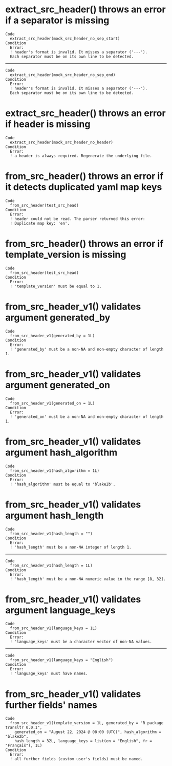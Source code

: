 # extract_src_header() throws an error if a separator is missing

    Code
      extract_src_header(mock_src_header_no_sep_start)
    Condition
      Error:
      ! header's format is invalid. It misses a separator ('---').
      Each separator must be on its own line to be detected.

---

    Code
      extract_src_header(mock_src_header_no_sep_end)
    Condition
      Error:
      ! header's format is invalid. It misses a separator ('---').
      Each separator must be on its own line to be detected.

# extract_src_header() throws an error if header is missing

    Code
      extract_src_header(mock_src_header_no_header)
    Condition
      Error:
      ! a header is always required. Regenerate the underlying file.

# from_src_header() throws an error if it detects duplicated yaml map keys

    Code
      from_src_header(test_src_head)
    Condition
      Error:
      ! header could not be read. The parser returned this error:
      ! Duplicate map key: 'en'.

# from_src_header() throws an error if template_version is missing

    Code
      from_src_header(test_src_head)
    Condition
      Error:
      ! 'template_version' must be equal to 1.

# from_src_header_v1() validates argument generated_by

    Code
      from_src_header_v1(generated_by = 1L)
    Condition
      Error:
      ! 'generated_by' must be a non-NA and non-empty character of length 1.

# from_src_header_v1() validates argument generated_on

    Code
      from_src_header_v1(generated_on = 1L)
    Condition
      Error:
      ! 'generated_on' must be a non-NA and non-empty character of length 1.

# from_src_header_v1() validates argument hash_algorithm

    Code
      from_src_header_v1(hash_algorithm = 1L)
    Condition
      Error:
      ! 'hash_algorithm' must be equal to 'blake2b'.

# from_src_header_v1() validates argument hash_length

    Code
      from_src_header_v1(hash_length = "")
    Condition
      Error:
      ! 'hash_length' must be a non-NA integer of length 1.

---

    Code
      from_src_header_v1(hash_length = 1L)
    Condition
      Error:
      ! 'hash_length' must be a non-NA numeric value in the range [8, 32].

# from_src_header_v1() validates argument language_keys

    Code
      from_src_header_v1(language_keys = 1L)
    Condition
      Error:
      ! 'language_keys' must be a character vector of non-NA values.

---

    Code
      from_src_header_v1(language_keys = "English")
    Condition
      Error:
      ! 'language_keys' must have names.

# from_src_header_v1() validates further fields' names

    Code
      from_src_header_v1(template_version = 1L, generated_by = "R package transltr 0.0.1",
        generated_on = "August 22, 2024 @ 08:00 (UTC)", hash_algorithm = "blake2b",
        hash_length = 32L, language_keys = list(en = "English", fr = "Français"), 1L)
    Condition
      Error:
      ! all further fields (custom user's fields) must be named.

